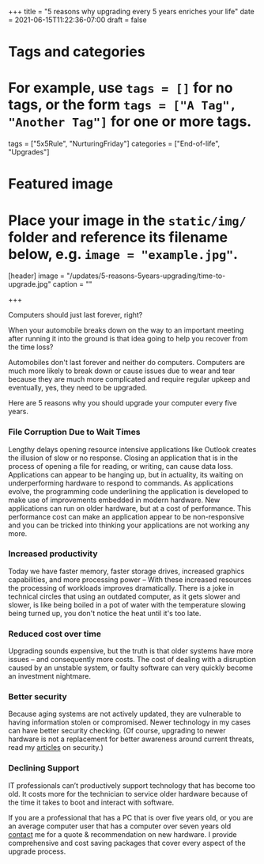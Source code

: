 +++
title = "5 reasons why upgrading every 5 years enriches your life"
date = 2021-06-15T11:22:36-07:00
draft = false

# Tags and categories
# For example, use `tags = []` for no tags, or the form `tags = ["A Tag", "Another Tag"]` for one or more tags.
tags = ["5x5Rule", "NurturingFriday"]
categories = ["End-of-life", "Upgrades"]

# Featured image
# Place your image in the `static/img/` folder and reference its filename below, e.g. `image = "example.jpg"`.
[header]
image = "/updates/5-reasons-5years-upgrading/time-to-upgrade.jpg"
caption = ""

+++

Computers should just last forever, right?

When your automobile breaks down on the way to an important meeting after running it into the ground is that idea going to help you recover from the time loss?

Automobiles don't last forever and neither do computers. Computers are much more likely to break down or cause issues due to wear and tear because they are much more complicated and require regular upkeep and eventually, yes, they need to be upgraded. 

Here are 5 reasons why you should upgrade your computer every five years. 

### File Corruption Due to Wait Times

Lengthy delays opening resource intensive applications like Outlook creates the illusion of slow or no response. Closing an application that is in the process of opening a file for reading, or writing, can cause data loss. Applications can appear to be hanging up, but in actuality, its waiting on underperforming hardware to respond to commands. As applications evolve, the programming code underlining the application is developed to make use of improvements embedded in modern hardware. New applications can run on older hardware, but at a cost of performance. This performance cost can make an application appear to be non-responsive and you can be tricked into thinking your applications are not working any more.

### Increased productivity

Today we have faster memory, faster storage drives, increased graphics capabilities, and more processing power – With these increased resources the processing of workloads improves dramatically. There is a joke in technical circles that using an outdated computer, as it gets slower and slower, is like being boiled in a pot of water with the temperature slowing being turned up, you don't notice the heat until it's too late.  


### Reduced cost over time
Upgrading sounds expensive, but the truth is that older systems have more issues – and consequently more costs. The cost of dealing with a disruption caused by an unstable system, or faulty software can very quickly become an investment nightmare.

### Better security

Because aging systems are not actively updated, they are vulnerable to having information stolen or compromised. Newer technology in my cases can have better security checking. (Of course, upgrading to newer hardware is not a replacement for better awareness around current threats, read my [articles](https://www.scottrlarson.com/tags/security/) on security.)

### Declining Support

IT professionals can’t productively support technology that has become too old. It costs more for the technician to service older hardware because of the time it takes to boot and interact with software.

If you are a professional that has a PC that is over five years old, or you are an average computer user that has a computer over seven years old [contact](/#contact) me for a quote & recommendation on new hardware. I provide comprehensive and cost saving packages that cover every aspect of the upgrade process.